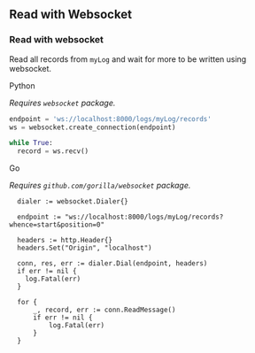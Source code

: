 Read with Websocket
-------------------

### Read with websocket

Read all records from `myLog` and wait for more to be written using websocket.

Python

_Requires `websocket` package._

```python
endpoint = 'ws://localhost:8000/logs/myLog/records'
ws = websocket.create_connection(endpoint)

while True:
  record = ws.recv()
```

Go

_Requires `github.com/gorilla/websocket` package._

```golang
  dialer := websocket.Dialer{}

  endpoint := "ws://localhost:8000/logs/myLog/records?whence=start&position=0"

  headers := http.Header{}
  headers.Set("Origin", "localhost")

  conn, res, err := dialer.Dial(endpoint, headers)
  if err != nil {
    log.Fatal(err)
  }

  for {
      _, record, err := conn.ReadMessage()
      if err != nil {
          log.Fatal(err)
      }
  }
```
